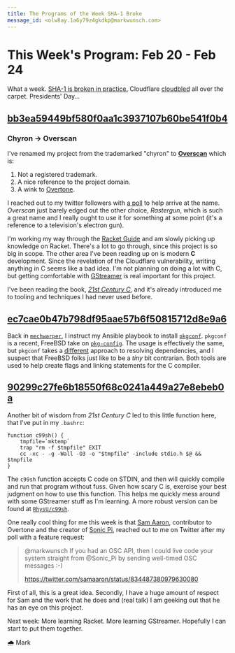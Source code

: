 ```yaml
---
title: The Programs of the Week SHA-1 Broke
message_id: <olw8ay.1a6y79z4gkdkp@markwunsch.com>
---
```


This Week's Program: Feb 20 - Feb 24
====================================

What a week. [SHA-1 is broken in practice.](https://shattered.it/)
Cloudflare [cloudbled][cloudbleed] all over the carpet. Presidents'
Day…

## [bb3ea59449bf580f0aa1c3937107b60be541f0b4][overscan]

### Chyron → Overscan

I've renamed my project from the trademarked "chyron"
to [**Overscan**](https://en.wikipedia.org/wiki/Overscan) which is:

1. Not a registered trademark.
2. A nice reference to the project domain.
3. A wink to [Overtone](http://overtone.github.io).

I reached out to my twitter followers with [a poll][poll] to help
arrive at the name. *Overscan* just barely edged out the other choice,
*Rastergun*, which is such a great name and I really ought to use it
for something at some point (it's a reference to a television's
electron gun).

I'm working my way through the [Racket Guide][racket-guide] and am
slowly picking up knowledge on Racket. There's a lot to go through,
since this project is so big in scope. The other area I've been
reading up on is modern **C** development. Since the revelation of the
Cloudflare vulnerability, writing anything in C seems like a bad
idea. I'm not planning on doing a lot with C, but getting comfortable
with [GStreamer](https://gstreamer.freedesktop.org) is real important
for this project.

I've been reading the book, [*21st Century C*][c-book], and it's
already introduced me to tooling and techniques I had never used
before.

[poll]: https://twitter.com/markwunsch/status/834154537829163008

## [ec7cae0b47b798df95aae57b6f50815712d8e9a6][pkgconf]

Back in [`mechwarper`](https://github.com/mwunsch/mechwarper), I
instruct my Ansible playbook to
install [`pkgconf`](http://pkgconf.org). `pkgconf` is a recent,
FreeBSD take on [`pkg-config`][pkg-config]. The usage is effectively
the same, but `pkgconf` takes a [different][comparison] approach to
resolving dependencies, and I suspect that FreeBSD folks just like to
be a _tiny_ bit contrarian. Both tools are used to help create flags
and linking statements for the C compiler.

## [90299c27fe6b18550f68c0241a449a27e8ebeb0a][c99sh]

Another bit of wisdom from *21st Century C* led to this little
function here, that I've put in my `.bashrc`:

    function c99sh() {
        tmpfile=`mktemp`
        trap "rm -f $tmpfile" EXIT
        cc -xc - -g -Wall -O3 -o "$tmpfile" -include stdio.h $@ && $tmpfile
    }

The `c99sh` function accepts C code on STDIN, and then will quickly
compile and run that program without fuss. Given how scary C is,
exercise your best judgment on how to use this function. This helps me
quickly mess around with some GStreamer stuff as I'm learning. A more
robust version can be found
at [`RhysU/c99sh`](https://github.com/RhysU/c99sh).

One really cool thing for me this week is
that [Sam Aaron](http://sam.aaron.name), contributor to Overtone and
the creator of [Sonic Pi](http://sonic-pi.net), reached out to me on
Twitter after my poll with a feature request:

> @markwunsch If you had an OSC API, then I could live code your
> system straight from @Sonic_Pi by sending well-timed OSC messages
> :-)
>
> <https://twitter.com/samaaron/status/834487380979630080>

First of all, this is a great idea. Secondly, I have a huge amount of
respect for Sam and the work that he does and (real talk) I am geeking
out that he has an eye on this project.

Next week: More learning Racket. More learning GStreamer. Hopefully I
can start to put them together.

🌧 Mark

[racket-guide]: https://docs.racket-lang.org/guide/index.html

[cloudbleed]: https://blog.cloudflare.com/incident-report-on-memory-leak-caused-by-cloudflare-parser-bug/

[overscan]: https://github.com/mwunsch/overscan/commit/bb3ea59449bf580f0aa1c3937107b60be541f0b4

[c-book]: http://shop.oreilly.com/product/0636920033677.do

[pkgconf]: https://github.com/mwunsch/mechwarper/commit/ec7cae0b47b798df95aae57b6f50815712d8e9a6

[pkg-config]: https://www.freedesktop.org/wiki/Software/pkg-config/

[comparison]: https://github.com/pkgconf/pkgconf#comparison-of-pkgconf-and-pkg-config-dependency-resolvers

[c99sh]: https://github.com/mwunsch/dotfiles/commit/90299c27fe6b18550f68c0241a449a27e8ebeb0a
